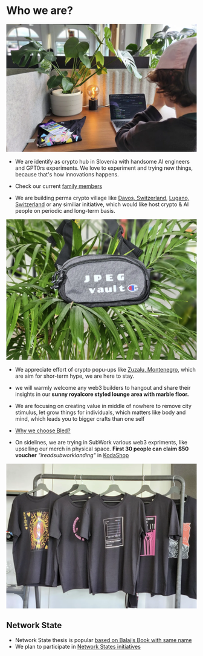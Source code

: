 # Who we are?

![subwork_grind](pics/subwork_grinder_ondra.png.webp)

- We are identify as crypto hub in Slovenia with handsome AI engineers and GPT0rs experiments. We love to experiment and trying new things, because that's how innovations happens. 

- Check our current [family members](./family-members-in-subwork.md)

- We are building perma crypto village like [Davos, Switzerland](https://www.coindesk.com/tag/davos/), [Lugano, Switzerland](https://planb.lugano.ch/) or any similiar initiative, which would like host crypto & AI people on periodic and long-term basis.

![jpeg_vault](pics/jpeg_vault.png.webp)

- We appreciate effort of crypto popu-ups like [Zuzalu, Montenegro](https://zuzalu.city/), which are aim for shor-term hype, we are here to stay. 

- we will warmly welcome any web3 builders to hangout and share their insights in our **sunny royalcore styled lounge area with marble floor.**

- We are focusing on creating value in middle of nowhere to remove city stimulus, let grow things for individuals, which matters like body and mind, which leads you to bigger crafts than one self 

- [Why we choose Bled?](./why-did-we-choose-bled.md)

- On sidelines, we are trying in SubWork various web3 expriments, like upselling our merch in physical space. **First 30 people can claim $50 voucher** _"ireadsubworklanding"_ in [KodaShop](https://shop.kodadot.xyz)

![merchandise_shirts](./pics/merchandise_shirts.png.webp)


Network State
---
- Network State thesis is popular [based on Balajis Book with same name](https://thenetworkstate.com/)
- We plan to participate in [Network States initiatives](https://thenetworkstate.com/dashboard)